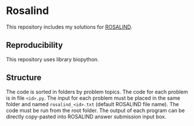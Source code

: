 # Rosalind

This repository includes my solutions for [ROSALIND](https://rosalind.info/).

## Reproducibility

This repository uses library biopython.

## Structure

The code is sorted in folders by problem topics. The code for each problem is in file `<id>.py`. The input for each problem must be placed in the same folder and named `rosalind_<id>.txt` (default ROSALIND file name). The code must be run from the root folder. The output of each program can be directly copy-pasted into ROSALIND answer submission input box.